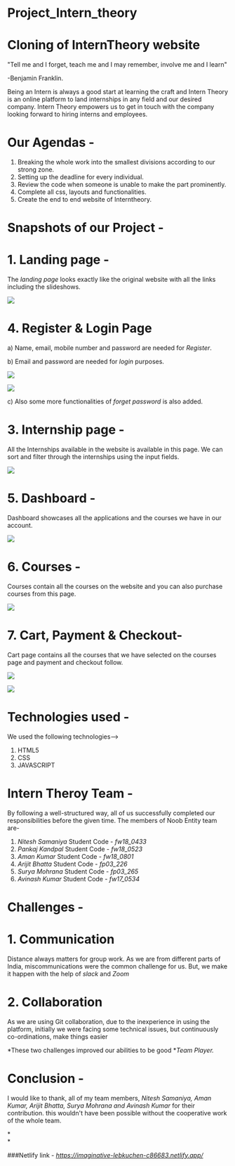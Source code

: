 # Project_Intern_theory
Cloning of InternTheory website
===============================

"Tell me and I forget, teach me and I may remember, involve me and I learn"

-Benjamin Franklin.

Being an Intern is always a good start at learning the craft and Intern Theory is an online platform to land internships in any field and our desired company. Intern Theory empowers us to get in touch with the company looking forward to hiring interns and employees.

Our Agendas -
=============

1.  Breaking the whole work into the smallest divisions according to our strong zone.
2.  Setting up the deadline for every individual.
3.  Review the code when someone is unable to make the part prominently.
4.  Complete all css, layouts and functionalities.
5.  Create the end to end website of Interntheory.

Snapshots of our Project -
==========================

1\. Landing page -
==================

The *landing page* looks exactly like the original website with all the links including the slideshows.

![](https://miro.medium.com/max/1400/1*A0fO2T5vSFtxETPo_ECI6w.png)

4\. Register & Login Page
=========================

a) Name, email, mobile number and password are needed for *Register*.

b) Email and password are needed for *login* purposes.

![](https://miro.medium.com/max/3840/1*Ji1e49f7oTyVBqP1lGA0Vg.png)

![](https://miro.medium.com/max/3796/1*979n2TG92dtppeEUQ0KBQA.png)

c) Also some more functionalities of *forget password* is also added.

3\. Internship page -
=====================

All the Internships  available in the website is available in this page. We can sort and filter through the internships using the input fields.

![](https://miro.medium.com/max/1400/1*Xgj-5LRDYnpQDSEJg_sd3Q.png)



5\. Dashboard -
===============

Dashboard showcases all the applications and the courses we have in our account.

![](https://miro.medium.com/max/1400/1*IYVYsFKVbS1SAwlW96o1Gw.png)

6\. Courses -
=============

Courses contain all the courses on the website and you can also purchase courses from this page.

![](https://miro.medium.com/max/3840/1*dHVytZTjRnn5fAbC2nZuwg.png)


7\. Cart, Payment & Checkout-
=============================

Cart page contains all the courses that we have selected on the courses page and payment and checkout follow.

![](https://miro.medium.com/max/3840/1*yDsa8yorTS6Sx5D4Z-qILQ.png)

![](https://miro.medium.com/max/3840/1*yEIMAPHMEIeSB5_ifOvqEw.png)

Technologies used -
===================

We used the following technologies-->

1. HTML5
2. CSS
3. JAVASCRIPT


Intern Theroy Team -
==================

By following a well-structured way, all of us successfully completed our responsibilities before the given time. The members of Noob Entity team are-

1.  *Nitesh Samaniya* Student Code - *fw18_0433*  
2.  *Pankaj Kandpal*  Student Code - *fw18_0523*
3.  *Aman Kumar*  Student Code - *fw18_0801*
4.  *Arijit Bhatta* Student Code - *fp03_226*
5. *Surya Mohrana* Student Code - *fp03_265*
6. *Avinash Kumar* Student Code - *fw17_0534*  


Challenges -
============

1\. Communication
=================

Distance always matters for group work. As we are from different parts of India, miscommunications were the common challenge for us. But, we make it happen with the help of *slack* and *Zoom*

2\. Collaboration
=================

As we are using Git collaboration, due to the inexperience in using the platform, initially we were facing some technical issues, but continuously co-ordinations, make things easier

*These two challenges improved our abilities to be good **Team Player.*

Conclusion -
============

I would like to thank, all of my team members, *Nitesh Samaniya, Aman Kumar, Arijit Bhatta, Surya Mohrana and Avinash Kumar* for their contribution. this wouldn't have been possible without the cooperative work of the whole team.

*\
*

###Netlify link - *https://imaginative-lebkuchen-c86683.netlify.app/*